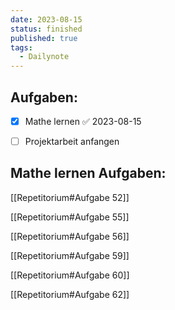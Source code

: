 ```yaml
---
date: 2023-08-15
status: finished
published: true
tags:
  - Dailynote
---
```


## Aufgaben:
- [x] Mathe lernen ✅ 2023-08-15
- [ ] Projektarbeit anfangen


## Mathe lernen Aufgaben:

[[Repetitorium#Aufgabe 52]]

[[Repetitorium#Aufgabe 55]]

[[Repetitorium#Aufgabe 56]]

[[Repetitorium#Aufgabe 59]]

[[Repetitorium#Aufgabe 60]]

[[Repetitorium#Aufgabe 62]]

